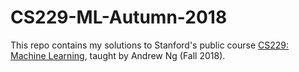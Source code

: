# CS229-ML-Autumn-2018
This repo contains my solutions to Stanford's public course [CS229: Machine Learning](https://cs229.stanford.edu/syllabus-autumn2018.html), taught by Andrew Ng (Fall 2018). 

